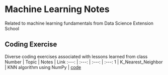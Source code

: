 # Machine Learning Notes
Related to machine learning fundamentals from Data Science Extension School


## Coding Exercise
Diverse coding exercises associated with lessons learned from class
Number | Topic | Notes | Link
:---: | :---: | :---: | :---:
1 | K_Nearest_Neighbor | KNN algorithm using NumPy | [code](https://github.com/jbaeckn/machine-learning-notes/blob/master/coding_exercise/K_nearest_neighbor_algorithm.ipynb)
